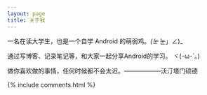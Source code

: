 ```yaml
---
layout: page
title: 关于我
---
```


一名在读大学生，也是一个自学 Android 的萌弱鸡。_(눈_ 눈」∠)_
<p>
通过写博客、记录笔记等，和大家一起分享Android的学习。 ヾ(･ω･`｡)
<p>
做你喜欢做的事情，任何时候都不会太迟。——————沃汀塔门硕德
<p>
{% include comments.html %}
